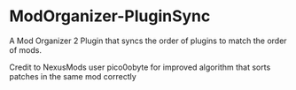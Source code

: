 # ModOrganizer-PluginSync
A Mod Organizer 2 Plugin that syncs the order of plugins to match the order of mods.

Credit to NexusMods user pico0obyte for improved algorithm that sorts patches in the same mod correctly